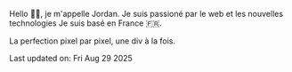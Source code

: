 
Hello 👋🏻, je m'appelle Jordan.
Je suis passioné par le web et les nouvelles technologies
Je suis basé en France 🇫🇷. 


<!--START SENTENCE-->
La perfection pixel par pixel, une div à la fois.
<!--END SENTENCE-->

<!--START DATE-->
Last updated on: Fri Aug 29 2025
<!--END DATE-->


